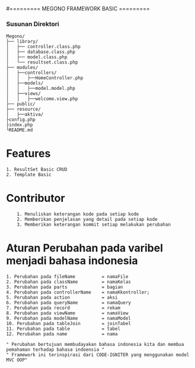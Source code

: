 #========= MEGONO FRAMEWORK BASIC =========
### Susunan Direktori
```
Megono/
├── library/
│   ├── controller.class.php
│   ├── database.class.php
│   ├── model.class.php
│   └── resultset.class.php
├── modules/
│ 	├──controllers/
│ 	│	├──HomeController.php
│ 	├──models/
│	│	├──model.model.php
│ 	├──views/
│ 	│ 	├──welcome.view.php
├── public/
├── resource/
│ 	├──aktiva/
├config.php
├index.php
└README.md
```
# Features
	1. ResultSet Basic CRUD
	2. Template Basic
# Contributor
		1. Menuliskan keterangan kode pada setiap kode
		2. Memberikan penjelasan yang detail pada setiap kode
		3. Memberikan keterangan kommit setiap melakukan perubahan
		
# Aturan Perubahan pada varibel menjadi bahasa indonesia
	1. Perubahan pada fileName 			= namaFile
	2. Perubahan pada className 		= namaKelas
	3. Perubahan pada parts 			= bagian
	4. Perubahan pada controllerName 	= namaKkontroller;
	5. Perubahan pada action 			= aksi
	6. Perubahan pada queryName			= namaQuery
	7. Perubahan pada record			= rekam
	8. Perubahan pada viewName			= namaView
	9. Perubahan pada modelName			= namaModel
	10. Perubahan pada tableJoin		= joinTabel
	11. Perubahan pada table 			= tabel
	12. Perubahan pada name				= nama
	
	" Perubahan bertujuan membudayakan bahasa indonesia kita dan membua pemahaman terhadap bahasa indoensia "
	" Framework ini terinspirasi dari CODE-IGNITER yang menggunakan model MVC OOP"

	
